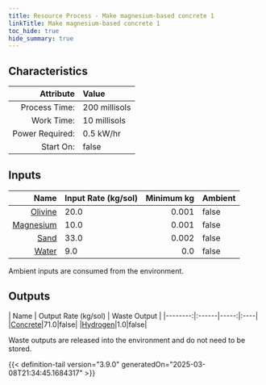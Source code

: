 ```yaml
---
title: Resource Process - Make magnesium-based concrete 1
linkTitle: Make magnesium-based concrete 1
toc_hide: true
hide_summary: true
---
```

<!-- This is generated by the MarsSim HelpGenertor, do not edit. -->

## Characteristics

| Attribute      | Value |
|--------:|:------|
|Process Time:|200 millisols|
|Work Time:|10 millisols|
|Power Required:|0.5 kW/hr|
|Start On:|false|

## Inputs
| Name      | Input Rate (kg/sol) | Minimum kg | Ambient |
|--------:|:------|-----:|:----|
|[Olivine](/docs/definitions/resource/olivine)|20.0|0.001|false|
|[Magnesium](/docs/definitions/resource/magnesium)|10.0|0.001|false|
|[Sand](/docs/definitions/resource/sand)|33.0|0.002|false|
|[Water](/docs/definitions/resource/water)|9.0|0.0|false|

Ambient inputs are consumed from the environment.

## Outputs
| Name      | Output Rate (kg/sol) | Waste Output |
|--------:|:------|-----:|:----|
|[Concrete](/docs/definitions/resource/concrete)|71.0|false|
|[Hydrogen](/docs/definitions/resource/hydrogen)|1.0|false|

Waste outputs are released into the environment and do not need to be stored.


{{< definition-tail version="3.9.0" generatedOn="2025-03-08T21:34:45.1684317" >}}



